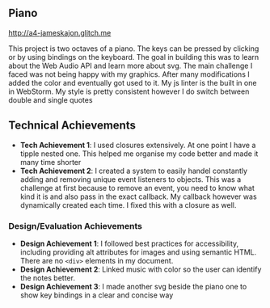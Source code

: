 ## Piano

http://a4-jameskajon.glitch.me

This project is two octaves of a piano. The keys can be pressed by clicking or by using bindings on the keyboard. 
The goal in building this was to learn about the Web Audio API and learn more about svg. The main challenge I faced was not being happy with my graphics.
After many modifications I added the color and eventually got used to it.
My js linter is the built in one in WebStorm. My style is pretty consistent however I do switch between double and single quotes

## Technical Achievements
- **Tech Achievement 1**: I used closures extensively. At one point I have a tipple nested one. This helped me organise my code better and made it many time shorter
- **Tech Achievement 2**: I created a system to easily handel constantly adding and removing unique event listeners to objects. 
This was a challenge at first because to remove an event, you need to know what kind it is and also pass in the exact callback.
My callback however was dynamically created each time. I fixed this with a closure as well.

### Design/Evaluation Achievements
- **Design Achievement 1**: I followed best practices for accessibility, including providing alt attributes for images and using semantic HTML. There are no `<div>` elements in my document.
- **Design Achievement 2**: Linked music with color so the user can identify the notes better.
- **Design Achievement 3**: I made another svg beside the piano one to show key bindings in a clear and concise way

